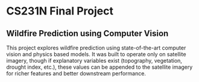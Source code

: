# CS231N Final Project
## Wildfire Prediction using Computer Vision

This project explores wildfire prediction using state-of-the-art computer vision and physics based models. It was built to operate only on satellite imagery, though if explanatory variables exist (topography, vegetation, drought index, etc.), these values can be appended to the satellite imagery for richer features and better downstream performance.
